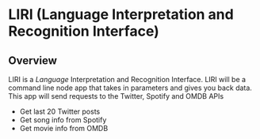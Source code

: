 # LIRI (Language Interpretation and Recognition Interface)

## Overview

LIRI is a _Language_ Interpretation and Recognition Interface. LIRI will be a command line node app that takes in parameters and gives you back data. This app will send requests to the Twitter, Spotify and OMDB APIs
* Get last 20 Twitter posts
* Get song info from Spotify
* Get movie info from OMDB
